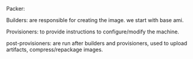 Packer:


Builders: are responsible for creating the image.
          we start with base ami.
          
Provisioners: to provide instructions to configure/modify the machine.

post-provisioners: are run after builders and provisioners, used to upload artifacts, compress/repackage images.

              
